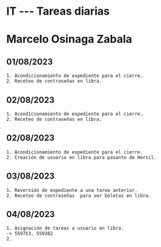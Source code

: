 # IT --- Tareas diarias
# Marcelo Osinaga Zabala
## 01/08/2023
    1. Acondicionamiento de expediente para el cierre.
    2. Receteo de contraseñas en libra.
## 02/08/2023
    1. Acondicionamiento de expediente para el cierre.
    2. Receteo de contraseñas en libra.
## 02/08/2023
    1. Acondicionamiento de expediente para el cierre.
    2. Creación de usuario en libra para pasante de Hersil.
## 03/08/2023
    1. Reversión de expediente a una tarea anterior.
    2. Receteo de contraseñas  para ver boletas en libra.
## 04/08/2023
    1. Asignación de tareas a usuario en libra.
    -> 559753, 559382
    2.